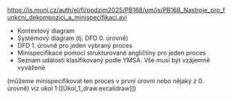 https://is.muni.cz/auth/el/fi/podzim2025/PB168/um/is/PB168_Nastroje_pro_funkcni_dekompozici_a_minispecifikaci.avi
- Kontextový diagram
- Systémový diagram (tj. DFD 0. úrovně)
- DFD 1. úrovně pro jeden vybraný proces
- Minispecifikace pomocí strukturované angličtiny pro jeden proces
- Seznam událostí klasifikovaný podle YMSA.
Vše musí být vzájemně vyvážené

(můžeme minispecifikovat ten proces v první úrovni nebo nějaký z 0. úrovně)
viz ukol 1 [[Úkol_1_draw.excalidraw]])

